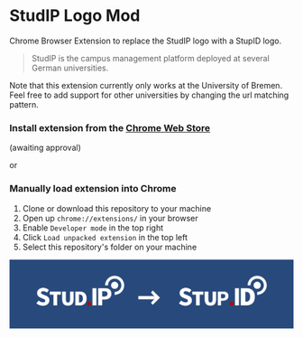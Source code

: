 # StudIP Logo Mod

Chrome Browser Extension to replace the StudIP logo with a StupID logo.

> StudIP is the campus management platform deployed at several German universities.

Note that this extension currently only works at the University of Bremen.
Feel free to add support for other universities by changing the url matching pattern.

### Install extension from the [Chrome Web Store](https://chrome.google.com/webstore/category/extensions)

(awaiting approval)

or

### Manually load extension into Chrome

1. Clone or download this repository to your machine
2. Open up `chrome://extensions/` in your browser
3. Enable `Developer mode` in the top right
4. Click `Load unpacked extension` in the top left
5. Select this repository's folder on your machine

![Logo replacement preview](/assets/readme-header.png)
